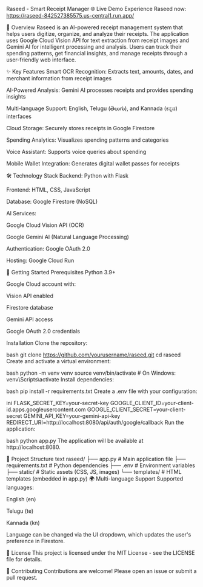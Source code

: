 Raseed - Smart Receipt Manager
🌐 Live Demo
Experience Raseed now: https://raseed-842527385575.us-central1.run.app/

📝 Overview
Raseed is an AI-powered receipt management system that helps users digitize, organize, and analyze their receipts. The application uses Google Cloud Vision API for text extraction from receipt images and Gemini AI for intelligent processing and analysis. Users can track their spending patterns, get financial insights, and manage receipts through a user-friendly web interface.

✨ Key Features
Smart OCR Recognition: Extracts text, amounts, dates, and merchant information from receipt images

AI-Powered Analysis: Gemini AI processes receipts and provides spending insights

Multi-language Support: English, Telugu (తెలుగు), and Kannada (ಕನ್ನಡ) interfaces

Cloud Storage: Securely stores receipts in Google Firestore

Spending Analytics: Visualizes spending patterns and categories

Voice Assistant: Supports voice queries about spending

Mobile Wallet Integration: Generates digital wallet passes for receipts

🛠️ Technology Stack
Backend: Python with Flask

Frontend: HTML, CSS, JavaScript

Database: Google Firestore (NoSQL)

AI Services:

Google Cloud Vision API (OCR)

Google Gemini AI (Natural Language Processing)

Authentication: Google OAuth 2.0

Hosting: Google Cloud Run

🚀 Getting Started
Prerequisites
Python 3.9+

Google Cloud account with:

Vision API enabled

Firestore database

Gemini API access

Google OAuth 2.0 credentials

Installation
Clone the repository:

bash
git clone https://github.com/yourusername/raseed.git
cd raseed
Create and activate a virtual environment:

bash
python -m venv venv
source venv/bin/activate  # On Windows: venv\Scripts\activate
Install dependencies:

bash
pip install -r requirements.txt
Create a .env file with your configuration:

ini
FLASK_SECRET_KEY=your-secret-key
GOOGLE_CLIENT_ID=your-client-id.apps.googleusercontent.com
GOOGLE_CLIENT_SECRET=your-client-secret
GEMINI_API_KEY=your-gemini-api-key
REDIRECT_URI=http://localhost:8080/api/auth/google/callback
Run the application:

bash
python app.py
The application will be available at http://localhost:8080.

📂 Project Structure
text
raseed/
├── app.py                # Main application file
├── requirements.txt      # Python dependencies
├── .env                  # Environment variables
├── static/               # Static assets (CSS, JS, images)
└── templates/            # HTML templates (embedded in app.py)
🌍 Multi-language Support
Supported languages:

English (en)

Telugu (te)

Kannada (kn)

Language can be changed via the UI dropdown, which updates the user's preference in Firestore.

📜 License
This project is licensed under the MIT License - see the LICENSE file for details.

🤝 Contributing
Contributions are welcome! Please open an issue or submit a pull request.
